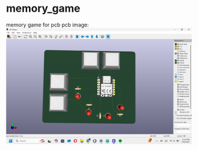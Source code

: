 # memory_game
memory game for pcb
pcb image:
![PCB Preview](https://raw.githubusercontent.com/apollos-advocate/apollo_pcb/main/Screenshot%202025-07-30%20124503.png)
